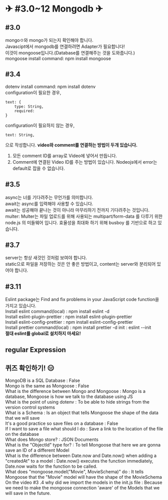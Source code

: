 # ✈ #3.0~12 Mongodb ✈

## #3.0

mongoㅇ와 mongo가 되는지 확인해야 합니다.  
Javascipt에서 mongodb를 연결하려면 Adapter가 필요합니다!  
이것이 mongoose입니다.(Database를 연결해주는 것을 도와줍니다.)  
mongoose install command: npm install mongoose

## #3.4

dotenv install command: npm install dotenv  
configuration이 필요한 경우,

```
text: {
    type: String,
    required:
}
```

configuration이 필요하지 않는 경우,

```
text: String,
```

으로 작성합니다.
**video와 comment를 연결하는 방법이 두개 있습니다.**

1. 모든 comment ID를 array로 Video에 넣어서 만듭니다.
2. Comment에 연결된 Video ID를 주는 방법이 있습니다.
   Nodeojs에서 error는 default로 잡을 수 없습니다.

## #3.5

async는 너를 기다려주는 무언가를 의미합니다.  
await는 async를 입력해야 사용할 수 있습니다.  
await는 성공해야 끝나는 것이 아니라 마무리하기 전까지 기다려주는 것입니다.  
multer: Multer는 파일 업로드를 위해 사용되는 multipart/form-data 를 다루기 위한 node.js 의 미들웨어 입니다. 효율성을 최대화 하기 위해 busboy 를 기반으로 하고 있습니다.

## #3.7

server는 항상 새것인 것처럼 보여야 합니다.  
static으로 파일을 저장하는 것은 안 좋은 방법이고, content는 server와 분리되어 있어야 합니다.

## #3.11

Eslint package는 Find and fix problems in your JavaScript code function을 가지고 있습니다.  
Install eslint command(local) : npm install eslint -d  
Install eslint-plugin-prettier : npm install eslint-plugin-prettier  
Install eslint-config-prettier : npm install eslint-config-prettier  
Install prettier command(local) : npm install prettier -d
init : eslint --init  
**절대 eslint를 global로 설치하지 마세요!**

## regular Expression

## 퀴즈 확인하기! 😑

MongoDB is a SQL Database : False  
Mongo is the same as Mongoose : False  
What is the difference between Mongo and Mongoose : Mongo is a database, Mongoose is how we talk to the database using JS  
What is the point of using dotenv : To be able to hide strings from the version control systems  
What is a Schema : Is an object that tells Mongoose the shape of the data that we will save  
It's a good practice so save files on a database : False  
If I want to save a file what should I do : Save a link to the location of the file on the database  
What does Mongo store? : JSON Documents  
What is the "ObjectId" type for? : To tell Mongoose that here we are gonna save an ID of a different Model  
What is the difference between Date.now and Date.now() when adding a "createdAt" to a model : Date.now() executes the function immediately, Date.now waits for the function to be called.  
What does "mongoose.model("Movie", MovieSchema)" do : It tells Mongoose that the "Movie" model will have the shape of the MovieSchema  
On the video #3 .4 why did we import the models in the init.js file : Because we need to make the mongoose connection 'aware' of the Models that we will save in the future.
